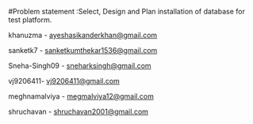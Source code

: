 #Problem statement :Select, Design and Plan installation of database for test platform.  


khanuzma - ayeshasikanderkhan@gmail.com  

sanketk7 - sanketkumthekar1536@gmail.com   

Sneha-Singh09 - sneharksingh@gmail.com

vj9206411- vj9206411@gmail.com

meghnamalviya - megmalviya12@gmail.com

shruchavan - shruchavan2001@gmail.com

